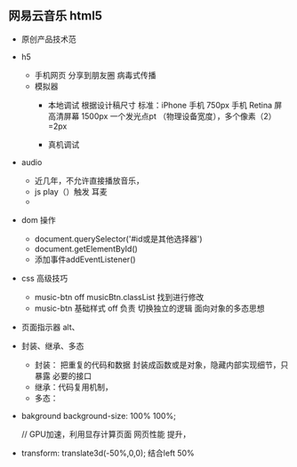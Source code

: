 ## 网易云音乐 html5

- 原创产品技术范

- h5
  - 手机网页 分享到朋友圈 病毒式传播
  - 模拟器
    - 本地调试
      根据设计稿尺寸 标准：iPhone 手机 750px
      手机 Retina 屏 高清屏幕 1500px
      一个发光点pt （物理设备宽度），多个像素（2）=2px

    - 真机调试

- audio 
  - 近几年，不允许直接播放音乐，
  - js play（）触发 耳麦
  - 

- dom 操作
  - document.querySelector('#id或是其他选择器') 
  - document.getElementById()
  - 添加事件addEventListener()

- css 高级技巧
  - music-btn off 
    musicBtn.classList 找到进行修改
  - music-btn 基础样式 off 负责 切换独立的逻辑
    面向对象的多态思想
  
- 页面指示器
  alt、

- 封装、继承、多态
  - 封装： 把重复的代码和数据 封装成函数或是对象，隐藏内部实现细节，只暴露 必要的接口
  - 继承：代码复用机制，
  - 多态：

- bakground
  background-size: 100% 100%;
  
  // GPU加速，利用显存计算页面 网页性能 提升，
- transform: translate3d(-50%,0,0); 结合left 50%